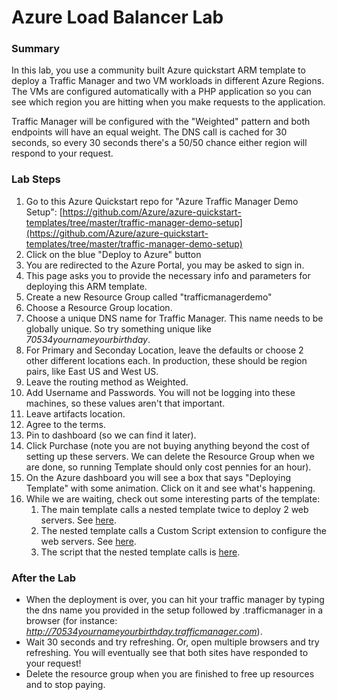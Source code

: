 # Azure Load Balancer Lab

### Summary

In this lab, you use a community built Azure quickstart ARM template to deploy a Traffic Manager and two VM workloads in different Azure Regions. The VMs are configured automatically with a PHP application so you can see which region you are hitting when you make requests to the application. 

Traffic Manager will be configured with the "Weighted" pattern and both endpoints will have an equal weight. The DNS call is cached for 30 seconds, so every 30 seconds there's a 50/50 chance either region will respond to your request. 

### Lab Steps

1. Go to this Azure Quickstart repo for "Azure Traffic Manager Demo Setup":
[https://github.com/Azure/azure-quickstart-templates/tree/master/traffic-manager-demo-setup](https://github.com/Azure/azure-quickstart-templates/tree/master/traffic-manager-demo-setup)
2. Click on the blue "Deploy to Azure" button
3. You are redirected to the Azure Portal, you may be asked to sign in.
4. This page asks you to provide the necessary info and parameters for deploying this ARM template.
5. Create a new Resource Group called "trafficmanagerdemo"
6. Choose a Resource Group location.
7. Choose a unique DNS name for Traffic Manager. This name needs to be globally unique. So try something unique like *70534yournameyourbirthday*.
8. For Primary and Seconday Location, leave the defaults or choose 2 other different locations each. In production, these should be region pairs, like East US and West US.
9. Leave the routing method as Weighted. 
10. Add Username and Passwords. You will not be logging into these machines, so these values aren't that important.
11. Leave artifacts location.
12. Agree to the terms.
13. Pin to dashboard (so we can find it later).
14. Click Purchase (note you are not buying anything beyond the cost of setting up these servers. We can delete the Resource Group when we are done, so running Template should only cost pennies for an hour).
15. On the Azure dashboard you will see a box that says "Deploying Template" with some animation. Click on it and see what's happening. 
16. While we are waiting, check out some interesting parts of the template:
     1. The main template calls a nested template twice to deploy 2 web servers. See [here](https://github.com/Azure/azure-quickstart-templates/blob/master/traffic-manager-demo-setup/azuredeploy.json#L123).
     2. The nested template calls a Custom Script extension to configure the web servers. See [here](https://github.com/Azure/azure-quickstart-templates/blob/master/traffic-manager-demo-setup/nested/azuredeploywebserver.json#L336).
     3. The script that the nested template calls is [here](https://github.com/Azure/azure-quickstart-templates/blob/master/traffic-manager-demo-setup/nested/scripts/prepwebserver.sh).
### After the Lab

* When the deployment is over, you can hit your traffic manager by typing the dns name you provided in the setup followed by .trafficmanager in a browser (for instance: *http://70534yournameyourbirthday.trafficmanager.com*).
* Wait 30 seconds and try refreshing. Or, open multiple browsers and try refreshing. You will eventually see that both sites have responded to your request!
* Delete the resource group when you are finished to free up resources and to stop paying.
 
